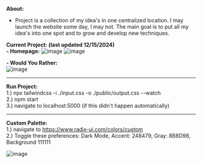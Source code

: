 **About:**
- Project is a collection of my idea's in one centralized location. I may launch the website some day, I may not. The main goal is to put all my idea's into one spot and to grow and develop new techniques.

**Current Project: (last updated 12/15/2024)**
<br />
**- Homepage:**
![image](https://github.com/user-attachments/assets/ef64bd28-8ee0-4671-8635-4b26a439eb27)
![image](https://github.com/user-attachments/assets/e1cce668-b8e5-48ff-9a41-2d0380d0ceba)

**- Would You Rather:**<br />
  ![image](https://github.com/user-attachments/assets/e8601b3e-b205-4cfa-aec3-111901c111be)

- - - 

**Run Project:** <br />
  1.) npx tailwindcss -i ./input.css -o ./public/output.css --watch <br />
2.) npm start <br />
3.) navigate to localhost:5000 (if this didn't happen automatically) <br />

- - - 

**Custom Palette:** <br />
1.) navigate to https://www.radix-ui.com/colors/custom <br />
2.) Toggle these preferences: Dark Mode, Accent: 248479, Gray: 8B8D98, Background 111111 <br />

![image](https://github.com/justinlogan03/website-1/assets/70607137/8441fdbd-a4c0-4d3a-950a-75e6ed2a8b48)
